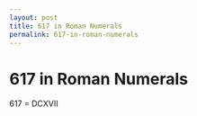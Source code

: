 ```yaml
---
layout: post
title: 617 in Roman Numerals
permalink: 617-in-roman-numerals
---
```


# 617 in Roman Numerals

617 = DCXVII
